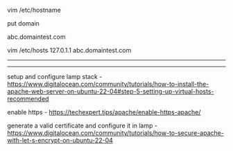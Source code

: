 vim /etc/hostname

put domain

abc.domaintest.com

vim /etc/hosts
127.0.1.1 abc.domaintest.com

----
----

setup and configure lamp stack - https://www.digitalocean.com/community/tutorials/how-to-install-the-apache-web-server-on-ubuntu-22-04#step-5-setting-up-virtual-hosts-recommended



enable https - https://techexpert.tips/apache/enable-https-apache/


generate a valid certificate and configure it in lamp - https://www.digitalocean.com/community/tutorials/how-to-secure-apache-with-let-s-encrypt-on-ubuntu-22-04
